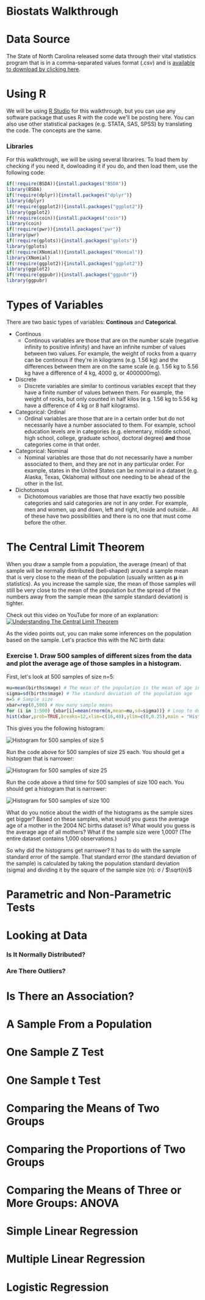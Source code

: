 # Biostats Walkthrough

# Data Source
The State of North Carolina released some data through their vital statistics program that is in a comma-separated values format (.csv) and is [available to download by clicking here](https://www.dropbox.com/s/xzbrkjb6lyek7v7/nc.csv?dl=0).

# Using R
We will be using [R Studio](https://www.rstudio.com/) for this walkthrough, but you can use any software package that uses R with the code we'll be posting here. You can also use other statistical packages (e.g. STATA, SAS, SPSS) by translating the code. The concepts are the same.

### Libraries
For this walkthrough, we will be using several librarires. To load them by checking if you need it, dowloading it if you do, and then load them, use the following code:

```R
if(!require(BSDA)){install.packages("BSDA")}
library(BSDA)
if(!require(dplyr)){install.packages("dplyr")}
library(dplyr)
if(!require(ggplot2)){install.packages("ggplot2")}
library(ggplot2)
if(!require(coin)){install.packages("coin")}
library(coin)
if(!require(pwr)){install.packages("pwr")}
library(pwr)
if(!require(gplots)){install.packages("gplots")}
library(gplots)
if(!require(XNomial)){install.packages("XNomial")}
library(XNomial)
if(!require(ggplot2)){install.packages("ggplot2")}
library(ggplot2)
if(!require(ggpubr)){install.packages("ggpubr")}
library(ggpubr)
```

# Types of Variables
There are two basic types of variables: **Continous** and **Categorical**.

- Continous
  - Continous variables are those that are on the number scale (negative infinity to positive infinity) and have an infinite number of values between two values. For example, the weight of rocks from a quarry can be continous if they're in kilograms (e.g. 1.56 kg) and the differences between them are on the same scale (e.g. 1.56 kg to 5.56 kg have a difference of 4 kg, 4000 g, or 4000000mg).
- Discrete
  - Discrete variables are similar to continous variables except that they have a finite number of values between them. For example, the weight of rocks, but only counted in half kilos (e.g. 1.56 kg to 5.56 kg have a difference of 4 kg or 8 half kilograms).
- Categorical: Ordinal
  - Ordinal variables are those that are in a certain order but do not necessarily have a number associated to them. For example, school education levels are in categories (e.g. elementary, middle school, high school, college, graduate school, doctoral degree) **and** those categories come in that order.
- Categorical: Nominal
  - Nominal variables are those that do not necessarily have a number associated to them, and they are not in any particular order. For example, states in the United States can be nominal in a dataset (e.g. Alaska, Texas, Oklahoma) without one needing to be ahead of the other in the list.
- Dichotomous
  - Dichotomous variables are those that have exactly two possible categories and said categories are not in any order. For example, men and women, up and down, left and right, inside and outside... All of these have two possibilities and there is no one that must come before the other.

# The Central Limit Theorem
When you draw a sample from a population, the average (mean) of that sample will be normally distributed (bell-shaped) around a sample mean that is very close to the mean of the population (usually written as **µ** in statistics). As you increase the sample size, the mean of those samples will still be very close to the mean of the population but the spread of the numbers away from the sample mean (the sample standard deviation) is tighter.

Check out this video on YouTube for more of an explanation:
[![Understanding The Central Limit Theorem](https://img.youtube.com/vi/_YOr_yYPytM/0.jpg)](https://www.youtube.com/watch?v=_YOr_yYPytM)

As the video points out, you can make some inferences on the population based on the sample. Let's practice this with the NC birth data:

### Exercise 1. Draw 500 samples of different sizes from the data and plot the average age of those samples in a histogram.

First, let's look at 500 samples of size n=5:

```R
mu=mean(births$mage) # The mean of the population is the mean of age in the entire dataset
sigma=sd(births$mage) # The standard deviation of the population age
n=5 # Sample size
xbar=rep(0,500) # How many sample means
for (i in 1:500) {xbar[i]=mean(rnorm(n,mean=mu,sd=sigma))} # Loop to do the sampling 500 times
hist(xbar,prob=TRUE,breaks=12,xlim=c(16,40),ylim=c(0,0.25),main = "Histogram of Sample Means (n=5)") #Draw the historgram
```

This gives you the following histogram:

![Histogram for 500 samples of size 5](https://raw.githubusercontent.com/RFNajera/Biostats-Walkthrough/master/histogram_n_5.png)

Run the code above for 500 samples of size 25 each. You should get a histogram that is narrower:

![Histogram for 500 samples of size 25](https://github.com/RFNajera/Biostats-Walkthrough/blob/master/histogram_n_25.png?raw=true)

Run the code above a third time for 500 samples of size 100 each. You should get a histogram that is narrower:

![Histogram for 500 samples of size 100](https://github.com/RFNajera/Biostats-Walkthrough/blob/master/histogram_n_100.png?raw=true)

What do you notice about the width of the histograms as the sample sizes get bigger? Based on these samples, what would you guess the average age of a mother in the 2004 NC births dataset is? What would you guess is the average age of all mothers? What if the sample size were 1,000? (The entire dataset contains 1,000 observations.)

So why did the histograms get narrower? It has to do with the sample standard error of the sample. That standard error (the standard deviation of the sample) is calculated by taking the population standard deviation (sigma) and dividing it by the square of the sample size (n): σ / $\sqrt{n}$

# Parametric and Non-Parametric Tests

# Looking at Data

### Is It Normally Distributed?

### Are There Outliers?

# Is There an Association?

# A Sample From a Population

# One Sample Z Test

# One Sample t Test

# Comparing the Means of Two Groups

# Comparing the Proportions of Two Groups

# Comparing the Means of Three or More Groups: ANOVA

# Simple Linear Regression

# Multiple Linear Regression

# Logistic Regression
